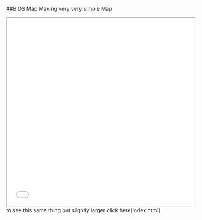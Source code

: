 ##BIDS Map 
Making very very simple Map 

<iframe src="index.html" height="500" width="500"></iframe>
to see this same thing but slightly larger click here[index.html]
